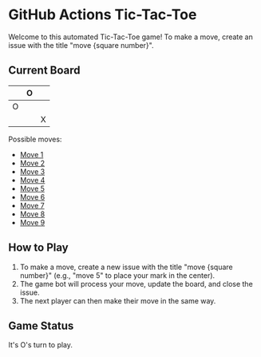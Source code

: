 # GitHub Actions Tic-Tac-Toe

Welcome to this automated Tic-Tac-Toe game! To make a move, create an issue with the title "move {square number}".

## Current Board

|  | O |  |
|---|---|---|
| O |  |  |
|  |  | X |

Possible moves:

- [Move 1](https://github.com/Coding4Hours/tic_tac_toe/issues/new?title=move%201)
- [Move 2](https://github.com/Coding4Hours/tic_tac_toe/issues/new?title=move%202)
- [Move 3](https://github.com/Coding4Hours/tic_tac_toe/issues/new?title=move%203)
- [Move 4](https://github.com/Coding4Hours/tic_tac_toe/issues/new?title=move%204)
- [Move 5](https://github.com/Coding4Hours/tic_tac_toe/issues/new?title=move%205)
- [Move 6](https://github.com/Coding4Hours/tic_tac_toe/issues/new?title=move%206)
- [Move 7](https://github.com/Coding4Hours/tic_tac_toe/issues/new?title=move%207)
- [Move 8](https://github.com/Coding4Hours/tic_tac_toe/issues/new?title=move%208)
- [Move 9](https://github.com/Coding4Hours/tic_tac_toe/issues/new?title=move%209)


## How to Play

1. To make a move, create a new issue with the title "move {square number}" (e.g., "move 5" to place your mark in the center).
2. The game bot will process your move, update the board, and close the issue.
3. The next player can then make their move in the same way.

## Game Status

It's O's turn to play.
